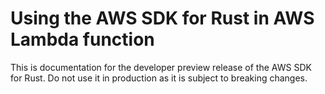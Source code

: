 # Using the AWS SDK for Rust in AWS Lambda function

This is documentation for the developer preview release of the AWS SDK for Rust. Do not use it in production as it is
subject to breaking changes.

